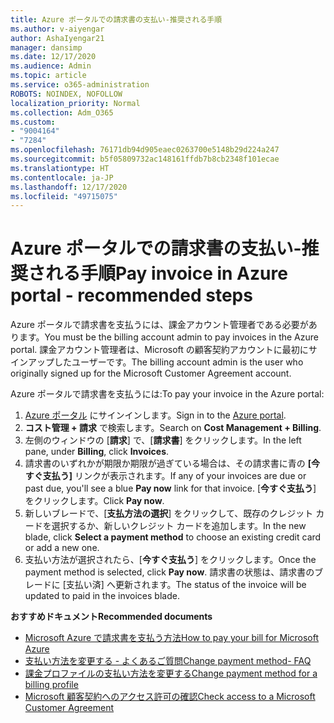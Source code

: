 ```yaml
---
title: Azure ポータルでの請求書の支払い-推奨される手順
ms.author: v-aiyengar
author: AshaIyengar21
manager: dansimp
ms.date: 12/17/2020
ms.audience: Admin
ms.topic: article
ms.service: o365-administration
ROBOTS: NOINDEX, NOFOLLOW
localization_priority: Normal
ms.collection: Adm_O365
ms.custom:
- "9004164"
- "7284"
ms.openlocfilehash: 76171db94d905eaec0263700e5148b29d224a247
ms.sourcegitcommit: b5f05809732ac148161ffdb7b8cb2348f101ecae
ms.translationtype: HT
ms.contentlocale: ja-JP
ms.lasthandoff: 12/17/2020
ms.locfileid: "49715075"
---
```

# <a name="pay-invoice-in-azure-portal---recommended-steps"></a><span data-ttu-id="9623b-102">Azure ポータルでの請求書の支払い-推奨される手順</span><span class="sxs-lookup"><span data-stu-id="9623b-102">Pay invoice in Azure portal - recommended steps</span></span>

<span data-ttu-id="9623b-103">Azure ポータルで請求書を支払うには、課金アカウント管理者である必要があります。</span><span class="sxs-lookup"><span data-stu-id="9623b-103">You must be the billing account admin to pay invoices in the Azure portal.</span></span> <span data-ttu-id="9623b-104">課金アカウント管理者は、Microsoft の顧客契約アカウントに最初にサインアップしたユーザーです。</span><span class="sxs-lookup"><span data-stu-id="9623b-104">The billing account admin is the user who originally signed up for the Microsoft Customer Agreement account.</span></span> 

<span data-ttu-id="9623b-105">Azure ポータルで請求書を支払うには:</span><span class="sxs-lookup"><span data-stu-id="9623b-105">To pay your invoice in the Azure portal:</span></span> 

1. <span data-ttu-id="9623b-106">[Azure ポータル](https://portal.azure.com/) にサインインします。</span><span class="sxs-lookup"><span data-stu-id="9623b-106">Sign in to the [Azure portal](https://portal.azure.com/).</span></span>
1. <span data-ttu-id="9623b-107">**コスト管理 + 請求** で検索します。</span><span class="sxs-lookup"><span data-stu-id="9623b-107">Search on **Cost Management + Billing**.</span></span>
1. <span data-ttu-id="9623b-108">左側のウィンドウの [**請求**] で、[**請求書**] をクリックします。</span><span class="sxs-lookup"><span data-stu-id="9623b-108">In the left pane, under **Billing**, click **Invoices**.</span></span>
1. <span data-ttu-id="9623b-109">請求書のいずれかが期限か期限が過ぎている場合は、その請求書に青の **[今すぐ支払う]** リンクが表示されます。</span><span class="sxs-lookup"><span data-stu-id="9623b-109">If any of your invoices are due or past due, you'll see a blue **Pay now** link for that invoice.</span></span> <span data-ttu-id="9623b-110">[**今すぐ支払う**] をクリックします。</span><span class="sxs-lookup"><span data-stu-id="9623b-110">Click **Pay now**.</span></span>
1. <span data-ttu-id="9623b-111">新しいブレードで、[**支払方法の選択**] をクリックして、既存のクレジット カードを選択するか、新しいクレジット カードを追加します。</span><span class="sxs-lookup"><span data-stu-id="9623b-111">In the new blade, click **Select a payment method** to choose an existing credit card or add a new one.</span></span>
1. <span data-ttu-id="9623b-112">支払い方法が選択されたら、[**今すぐ支払う**] をクリックします。</span><span class="sxs-lookup"><span data-stu-id="9623b-112">Once the payment method is selected, click **Pay now**.</span></span>
<span data-ttu-id="9623b-113">請求書の状態は、請求書のブレードに [支払い済] へ更新されます。</span><span class="sxs-lookup"><span data-stu-id="9623b-113">The status of the invoice will be updated to paid in the invoices blade.</span></span>

<span data-ttu-id="9623b-114">**おすすめドキュメント**</span><span class="sxs-lookup"><span data-stu-id="9623b-114">**Recommended documents**</span></span>

- [<span data-ttu-id="9623b-115">Microsoft Azure で請求書を支払う方法</span><span class="sxs-lookup"><span data-stu-id="9623b-115">How to pay your bill for Microsoft Azure</span></span>](https://docs.microsoft.com/azure/cost-management-billing/understand/pay-bill)
- [<span data-ttu-id="9623b-116">支払い方法を変更する - よくあるご質問</span><span class="sxs-lookup"><span data-stu-id="9623b-116">Change payment method- FAQ</span></span>](https://docs.microsoft.com/azure/billing/billing-how-to-change-credit-card?WT.mc_id=Portal-Microsoft_Azure_Support#frequently-asked-questions)
- [<span data-ttu-id="9623b-117">課金プロファイルの支払い方法を変更する</span><span class="sxs-lookup"><span data-stu-id="9623b-117">Change payment method for a billing profile</span></span>](https://docs.microsoft.com/azure/cost-management-billing/manage/change-credit-card?WT.mc_id=Portal-Microsoft_Azure_Support#manage-credit-cards-for-a-microsoft-customer-agreement)
- [<span data-ttu-id="9623b-118">Microsoft 顧客契約へのアクセス許可の確認</span><span class="sxs-lookup"><span data-stu-id="9623b-118">Check access to a Microsoft Customer Agreement</span></span>](https://docs.microsoft.com/azure/cost-management-billing/manage/change-credit-card?WT.mc_id=Portal-Microsoft_Azure_Support%22%20%5Cl%20%22manage-credit-cards-for-a-microsoft-customer-agreement%22%20%5Ct%20%22_blank#check-the-type-of-your-account)